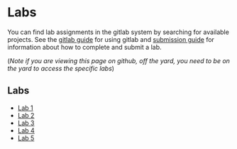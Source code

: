# Labs

You can find lab assignments in the gitlab system by searching for available
projects. See the [gitlab guide](../resources/gitlab.md) for using gitlab and
[submission guide](../resources/submission.md) for information about how to
complete and submit a lab.

(*Note if you are viewing this page on github, off the yard, you need to be on the yard to access the specific labs*)

## Labs
- [Lab 1](lab_01.md)
- [Lab 2](lab_02.md)
- [Lab 3](lab_03.md)
- [Lab 4](lab_04.md)
- [Lab 5](lab_05.md)
